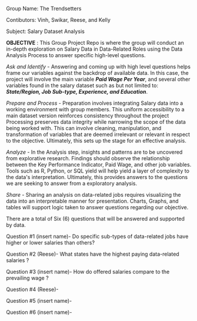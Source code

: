 Group Name: The Trendsetters

Contibutors: Vinh, Swikar, Reese, and Kelly

Subject: Salary Dataset Analysis


**OBJECTIVE** :          This Group Project Repo is where the group will conduct an in-depth exploration
                         on Salary Data in Data-Related Roles using the Data Analysis Process to answer 
                         specific high-level questions. 
            
_Ask and Identify_     - Answering and coming up with high level questions helps frame our variables against
                         the backdrop of available data. In this case, the project will involve 
                         the main variable **_Paid Wage Per Year_**, and several other variables found in the 
                         salary dataset such as but not limited to: **_State/Region, Job Sub-type, Experience, 
                         and Education_**. 

_Prepare and Process_  - Preparation involves integrating Salary data into a working environment with group members.
                         This uniform accessibility to a main dataset version reinforces consistency throughout the project
                         Processing preserves data integrity while narrowing the scope of the data being worked with. 
                         This can involve cleaning, manipulation, and transformation of variables that are deemed irrelevant
                         or relevant in respect to the objective. Ultimately, this sets up the stage for an effective analysis.
                                        
_Analyze_              - In the Analysis step, insights and patterns are to be uncovered from explorative research. Findings
                         should observe the relationship between the Key Performance Indicator, Paid Wage, and other job variables. 
                         Tools such as R, Python, or SQL yield will help yield a layer of complexity to the data's interpretation. 
                         Ultimately, this provides answers to the questions we are seeking to answer from a exploratory analysis.

_Share_                - Sharing an analysis on data-related jobs requires visualizing the data into an interpretable 
                         manner for presentation. Charts, Graphs, and tables will support logic taken to answer 
                         questions regarding our objective. 


There are a total of Six (6) questions that will be answered and supported by data. 

Question #1 (insert name)- Do specific sub-types of data-related jobs have higher or lower salaries than others?

Question #2 (Reese)- What states have the highest paying data-related salaries ?

Question #3 (insert name)- How do offered salaries compare to the prevailing wage ?

Question #4 (Reese)-

Question #5 (insert name)-

Question #6 (insert name)-
                         
                         



                      
                
            
